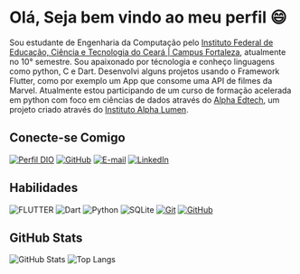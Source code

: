 # **Olá, Seja bem vindo ao meu perfil** :smile:

Sou estudante de Engenharia da Computação pelo [Instituto Federal de Educação, Ciência e Tecnologia do Ceará | Campus Fortaleza](https://ifce.edu.br/fortaleza), atualmente no 10° semestre. Sou apaixonado por técnologia e conheço linguagens como python, C e Dart. Desenvolvi alguns projetos usando o Framework Flutter, como por exemplo um App que consome uma API de filmes da Marvel. Atualmente estou participando de um curso de formação acelerada em python com foco em ciências de dados através do [Alpha Edtech](https://www.alphaedtech.org.br/), um projeto criado através do [Instituto Alpha Lumen](https://www.alphalumen.org.br/).

## Conecte-se Comigo
[![Perfil DIO](https://img.shields.io/badge/-Meu%20Perfil%20na%20DIO-30A3DC?style=for-the-badge)](https://web.dio.me/users/rubensfreitas65/)
[![GitHub](https://img.shields.io/badge/GitHub-000?style=for-the-badge&logo=github&logoColor=30A3DC)](https://github.com/rubenfreita)
[![E-mail](https://img.shields.io/badge/-Email-000?style=for-the-badge&logo=microsoft-outlook&logoColor=E94D5F)](mailto:SEUEMAIL@outlook.com)
[![LinkedIn](https://img.shields.io/badge/-LinkedIn-000?style=for-the-badge&logo=linkedin&logoColor=30A3DC)](https://www.linkedin.com/in/)

## Habilidades
![FLUTTER](https://img.shields.io/badge/FLUTTER-000?style=for-the-badge&logo=flutter&logoColor=30A3DC)
![Dart](https://img.shields.io/badge/Dart-000?style=for-the-badge&logo=dart&logoColor=30A3DC)
![Python](https://img.shields.io/badge/python-000?style=for-the-badge&logo=python)
![SQLite](https://img.shields.io/badge/sqlite-000?style=for-the-badge&logo=sqlite&logoColor=30A3DC)
[![Git](https://img.shields.io/badge/Git-000?style=for-the-badge&logo=git&logoColor=E94D5F)](https://git-scm.com/doc) 
[![GitHub](https://img.shields.io/badge/GitHub-000?style=for-the-badge&logo=github&logoColor=30A3DC)](https://docs.github.com/)

## GitHub Stats
![GitHub Stats](https://github-readme-stats.vercel.app/api?username=rubenfreita&theme=transparent&bg_color=000&border_color=30A3DC&show_icons=true&icon_color=30A3DC&title_color=E94D5F&text_color=FFF)
![Top Langs](https://github-readme-stats-git-masterrstaa-rickstaa.vercel.app/api/top-langs/?username=rubenfreita&layout=compact&bg_color=000&border_color=30A3DC&title_color=E94D5F&text_color=FFF)
